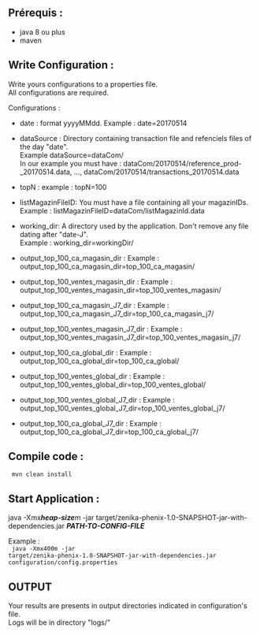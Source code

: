 
## Prérequis : 
- java 8 ou plus
- maven 


## Write Configuration : 

Write yours configurations to a properties file. <br>
All configurations are required. 

Configurations :
- date : format yyyyMMdd. Example : date=20170514
- dataSource : Directory containing transaction file and refenciels files of the day "date". <br> 
        Example dataSource=dataCom/ <br>
        In our example you must have :  dataCom/20170514/reference_prod-<MAGASIN-ID>_20170514.data, ..., dataCom/20170514/transactions_20170514.data 
- topN : example : topN=100
- listMagazinFileID: You must have a file containing all your magazinIDs. Example  : listMagazinFileID=dataCom/listMagazinId.data

- working_dir:  A directory used by the application. Don't remove any file dating after "date-J". <br> 
        Example : working_dir=workingDir/

- output_top_100_ca_magasin_dir : Example : output_top_100_ca_magasin_dir=top_100_ca_magasin/
- output_top_100_ventes_magasin_dir : Example : output_top_100_ventes_magasin_dir=top_100_ventes_magasin/
- output_top_100_ca_magasin_J7_dir : Example : output_top_100_ca_magasin_J7_dir=top_100_ca_magasin_j7/
- output_top_100_ventes_magasin_J7_dir : Example : output_top_100_ventes_magasin_J7_dir=top_100_ventes_magasin_j7/

- output_top_100_ca_global_dir : Example : output_top_100_ca_global_dir=top_100_ca_global/
- output_top_100_ventes_global_dir : Example : output_top_100_ventes_global_dir=top_100_ventes_global/
- output_top_100_ventes_global_J7_dir : Example : output_top_100_ventes_global_J7_dir=top_100_ventes_global_j7/
- output_top_100_ca_global_J7_dir : Example : output_top_100_ca_global_J7_dir=top_100_ca_global_j7/
 


## Compile code : 

<code> mvn clean install </code>


## Start Application  : 
java -Xmx<strong><em>heap-size</em></strong>m  -jar target/zenika-phenix-1.0-SNAPSHOT-jar-with-dependencies.jar <strong><em>PATH-TO-CONFIG-FILE</em></strong> 


Example : <br> 
<code> java -Xmx400m  -jar target/zenika-phenix-1.0-SNAPSHOT-jar-with-dependencies.jar configuration/config.properties </code>


## OUTPUT 

Your results are presents in output directories indicated in configuration's file. <br>
Logs will be in directory "logs/"